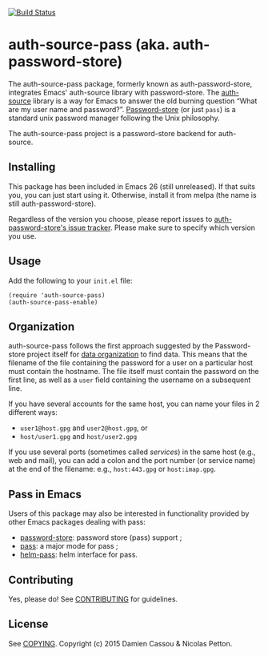 [![Build Status](https://travis-ci.org/DamienCassou/auth-password-store.svg)](https://travis-ci.org/DamienCassou/auth-password-store)

# auth-source-pass (aka. auth-password-store)

The auth-source-pass package, formerly known as auth-password-store,
integrates Emacs' auth-source library with password-store. The
[auth-source](https://www.gnu.org/software/emacs/manual/html_mono/auth.html)
library is a way for Emacs to answer the old burning question “What
are my user name and password?”.
[Password-store](http://www.passwordstore.org) (or just `pass`) is a
standard unix password manager following the Unix philosophy.

The auth-source-pass project is a password-store backend for
auth-source.

## Installing

This package has been included in Emacs 26 (still unreleased). If that
suits you, you can just start using it. Otherwise, install it from
melpa (the name is still auth-password-store).

Regardless of the version you choose, please report issues to
[auth-password-store's issue
tracker](https://github.com/DamienCassou/auth-password-store/issues).
Please make sure to specify which version you use.


## Usage

Add the following to your `init.el` file:

    (require 'auth-source-pass)
    (auth-source-pass-enable)

## Organization

auth-source-pass follows the first approach suggested by the
Password-store project itself for
[data organization](http://www.passwordstore.org/#organization) to
find data. This means that the filename of the file containing the
password for a user on a particular host must contain the hostname.
The file itself must contain the password on the first line, as well
as a `user` field containing the username on a subsequent line.

If you have several accounts for the same host, you can name your
files in 2 different ways:

- `user1@host.gpg` and `user2@host.gpg`, or
- `host/user1.gpg` and `host/user2.gpg`

If you use several ports (sometimes called *services*) in the same
host (e.g., web and mail), you can add a colon and the port number (or
service name) at the end of the filename: e.g., `host:443.gpg` or
`host:imap.gpg`.

## Pass in Emacs

Users of this package may also be interested in functionality provided
by other Emacs packages dealing with pass:

- [password-store](https://git.zx2c4.com/password-store/tree/contrib/emacs/password-store.el): password store (pass) support ;
- [pass](https://github.com/NicolasPetton/pass): a major mode for
  pass ;
- [helm-pass](https://github.com/jabranham/helm-pass): helm interface for pass.

## Contributing

Yes, please do! See [CONTRIBUTING][] for guidelines.

## License

See [COPYING][]. Copyright (c) 2015 Damien Cassou & Nicolas Petton.


[CONTRIBUTING]: ./CONTRIBUTING.md
[COPYING]: ./COPYING
